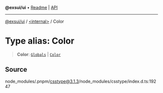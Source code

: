 **@exsui/ui** • [Readme](../../README.md) \| [API](../../globals.md)

***

[@exsui/ui](../../README.md) / [\<internal\>](../README.md) / Color

# Type alias: Color

> **Color**: [`Globals`](Globals.md) \| [`Color`](Color-1.md)

## Source

node\_modules/.pnpm/csstype@3.1.3/node\_modules/csstype/index.d.ts:19247
